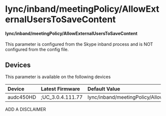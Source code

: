 ﻿---
description: lync/inband/meetingPolicy/AllowExternalUsersToSaveContent
search:
    keywords: ['lync','inband','meetingPolicy','AllowExternalUsersToSaveContent']
---

# lync/inband/meetingPolicy/AllowExternalUsersToSaveContent

#### lync/inband/meetingPolicy/AllowExternalUsersToSaveContent

This parameter is configured from the Skype inband process and is NOT configured from the config file.



## Devices
This parameter is available on the following devices

| Device | Latest Firmware | Default Value |
|:---|:---|:---|
| audc450HD | ;UC_3.0.4.111.77 | lync/inband/meetingPolicy/AllowExternalUsersToSaveContent=0 

ADD A DISCLAIMER
